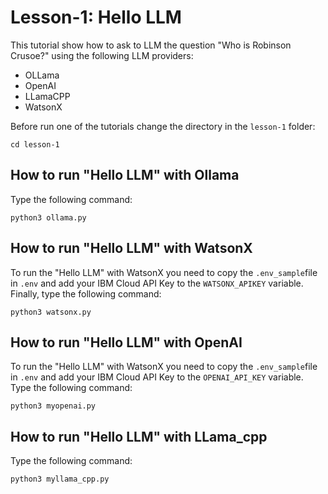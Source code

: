 # Lesson-1: Hello LLM

This tutorial show how to ask to LLM the question "Who is Robinson Crusoe?" using the following LLM providers:

* OLLama
* OpenAI
* LLamaCPP
* WatsonX

Before run one of the tutorials change the directory in the `lesson-1` folder:
```
cd lesson-1
```

## How to run "Hello LLM" with Ollama

Type the following command:
```
python3 ollama.py
```

## How to run "Hello LLM" with WatsonX

To run the "Hello LLM" with WatsonX you need to copy the `.env_sample`file in `.env` and add your IBM Cloud API Key to the `WATSONX_APIKEY` variable. Finally, type the following command:
```
python3 watsonx.py
```

## How to run "Hello LLM" with OpenAI

To run the "Hello LLM" with WatsonX you need to copy the `.env_sample`file in `.env` and add your IBM Cloud API Key to the `OPENAI_API_KEY` variable. Type the following command:
```
python3 myopenai.py
```

## How to run "Hello LLM" with LLama_cpp

Type the following command:
```
python3 myllama_cpp.py
```
